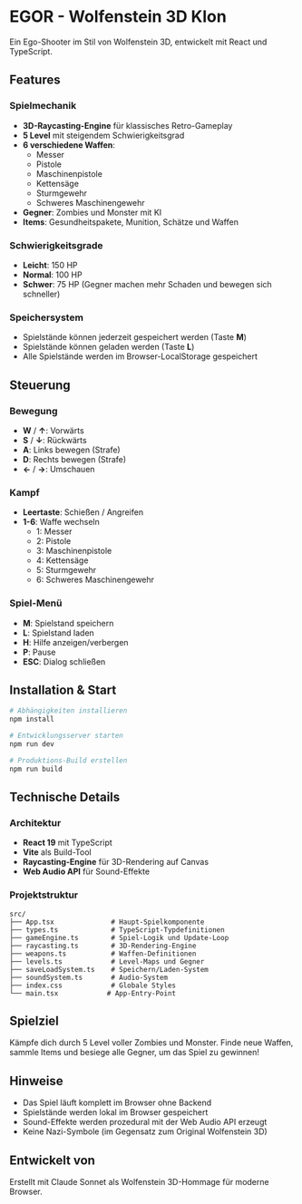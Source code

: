 # EGOR - Wolfenstein 3D Klon

Ein Ego-Shooter im Stil von Wolfenstein 3D, entwickelt mit React und TypeScript.

## Features

### Spielmechanik
- **3D-Raycasting-Engine** für klassisches Retro-Gameplay
- **5 Level** mit steigendem Schwierigkeitsgrad
- **6 verschiedene Waffen**:
  - Messer
  - Pistole
  - Maschinenpistole
  - Kettensäge
  - Sturmgewehr
  - Schweres Maschinengewehr
- **Gegner**: Zombies und Monster mit KI
- **Items**: Gesundheitspakete, Munition, Schätze und Waffen

### Schwierigkeitsgrade
- **Leicht**: 150 HP
- **Normal**: 100 HP
- **Schwer**: 75 HP (Gegner machen mehr Schaden und bewegen sich schneller)

### Speichersystem
- Spielstände können jederzeit gespeichert werden (Taste **M**)
- Spielstände können geladen werden (Taste **L**)
- Alle Spielstände werden im Browser-LocalStorage gespeichert

## Steuerung

### Bewegung
- **W** / **↑**: Vorwärts
- **S** / **↓**: Rückwärts
- **A**: Links bewegen (Strafe)
- **D**: Rechts bewegen (Strafe)
- **←** / **→**: Umschauen

### Kampf
- **Leertaste**: Schießen / Angreifen
- **1-6**: Waffe wechseln
  - 1: Messer
  - 2: Pistole
  - 3: Maschinenpistole
  - 4: Kettensäge
  - 5: Sturmgewehr
  - 6: Schweres Maschinengewehr

### Spiel-Menü
- **M**: Spielstand speichern
- **L**: Spielstand laden
- **H**: Hilfe anzeigen/verbergen
- **P**: Pause
- **ESC**: Dialog schließen

## Installation & Start

```bash
# Abhängigkeiten installieren
npm install

# Entwicklungsserver starten
npm run dev

# Produktions-Build erstellen
npm run build
```

## Technische Details

### Architektur
- **React 19** mit TypeScript
- **Vite** als Build-Tool
- **Raycasting-Engine** für 3D-Rendering auf Canvas
- **Web Audio API** für Sound-Effekte

### Projektstruktur
```
src/
├── App.tsx              # Haupt-Spielkomponente
├── types.ts             # TypeScript-Typdefinitionen
├── gameEngine.ts        # Spiel-Logik und Update-Loop
├── raycasting.ts        # 3D-Rendering-Engine
├── weapons.ts           # Waffen-Definitionen
├── levels.ts            # Level-Maps und Gegner
├── saveLoadSystem.ts    # Speichern/Laden-System
├── soundSystem.ts       # Audio-System
├── index.css            # Globale Styles
└── main.tsx            # App-Entry-Point
```

## Spielziel

Kämpfe dich durch 5 Level voller Zombies und Monster. Finde neue Waffen, sammle Items und besiege alle Gegner, um das Spiel zu gewinnen!

## Hinweise

- Das Spiel läuft komplett im Browser ohne Backend
- Spielstände werden lokal im Browser gespeichert
- Sound-Effekte werden prozedural mit der Web Audio API erzeugt
- Keine Nazi-Symbole (im Gegensatz zum Original Wolfenstein 3D)

## Entwickelt von

Erstellt mit Claude Sonnet als Wolfenstein 3D-Hommage für moderne Browser.
